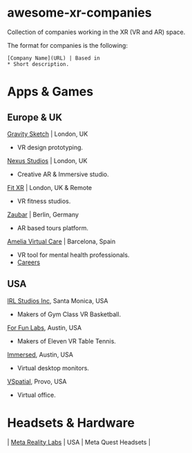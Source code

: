 # awesome-xr-companies
Collection of companies working in the XR (VR and AR) space.

The format for companies is the following:

```
[Company Name](URL) | Based in 
* Short description.
```
# Apps & Games
## Europe & UK
[Gravity Sketch](https://www.gravitysketch.com/) | London, UK 
* VR design prototyping.

[Nexus Studios](https://nexusstudios.com/immersive/) | London, UK 
* Creative AR & Immersive studio.

[Fit XR](https://fitxr.com/) | London, UK & Remote
* VR fitness studios. 

[Zaubar](https://zaubar.com/) | Berlin, Germany
* AR based tours platform.

[Amelia Virtual Care](https://ameliavirtualcare.com/) | Barcelona, Spain
* VR tool for mental health professionals.
* [Careers](https://jobs.ameliavirtualcare.com/#jobs)

## USA
[IRL Studios Inc](https://www.linkedin.com/company/irlstudios/), Santa Monica, USA 
* Makers of Gym Class VR Basketball.

[For Fun Labs](https://www.linkedin.com/company/for-fun-labs/), Austin, USA 
* Makers of Eleven VR Table Tennis. 

[Immersed](https://www.linkedin.com/company/immersed/), Austin, USA 
* Virtual desktop monitors.

[VSpatial](https://www.vspatial.com/), Provo, USA 
* Virtual office.


# Headsets & Hardware
| [Meta Reality Labs](https://about.meta.com/realitylabs/)		| USA | Meta Quest Headsets |
